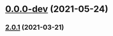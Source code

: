 # [0.0.0-dev](https://github.com/AlexRogalskiy/github-action-tag-replacer/compare/v2.0.1...v0.0.0-dev) (2021-05-24)

## [2.0.1](https://github.com/AlexRogalskiy/github-action-tag-replacer/compare/2.0.1...v2.0.1) (2021-03-21)
